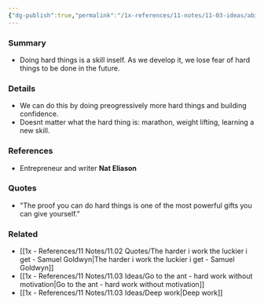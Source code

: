 ```yaml
---
{"dg-publish":true,"permalink":"/1x-references/11-notes/11-03-ideas/ability-to-do-hard-things-is-an-asset/","title":"Ability to do hard things is an asset","created":"2023-07-20T21:24:19.383+03:00","updated":"2024-02-14T20:18:36.217+03:00"}
---
```



### Summary
- Doing hard things is a skill inself. As we develop it, we lose fear of hard things to be done in the future.

### Details
- We can do this by doing preogressively more hard things and building confidence.
- Doesnt matter what the hard thing is: marathon, weight lifting, learning a new skill. 

### References
- Entrepreneur and writer **Nat Eliason**

### Quotes
- "The proof you can do hard things is one of the most powerful gifts you can give yourself."

### Related
- [[1x - References/11 Notes/11.02 Quotes/The harder i work the luckier i get - Samuel Goldwyn\|The harder i work the luckier i get - Samuel Goldwyn]]
- [[1x - References/11 Notes/11.03 Ideas/Go to the ant - hard work without motivation\|Go to the ant - hard work without motivation]]
- [[1x - References/11 Notes/11.03 Ideas/Deep work\|Deep work]]